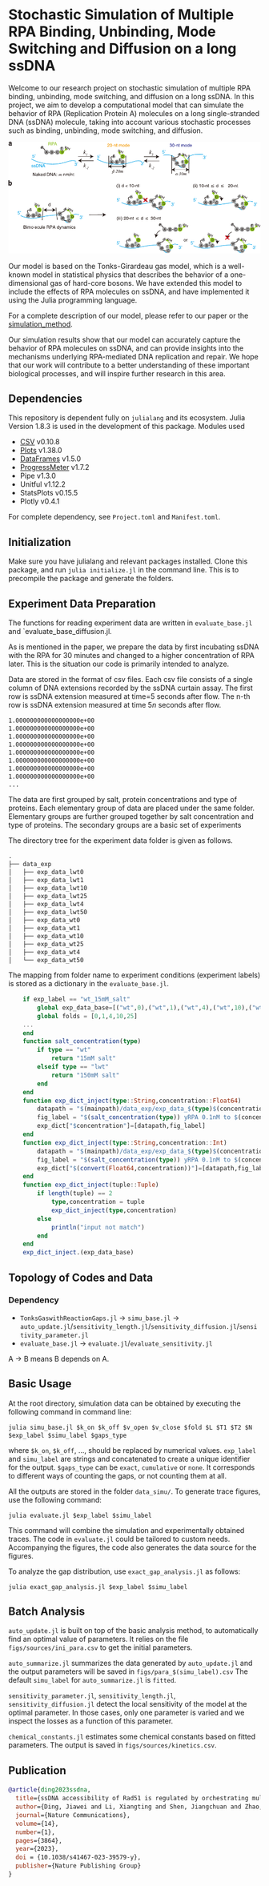 # Stochastic Simulation of Multiple RPA Binding, Unbinding, Mode Switching and Diffusion on a long ssDNA 
Welcome to our research project on stochastic simulation of multiple
RPA binding, unbinding, mode switching, and diffusion on a long ssDNA.
In this project, we aim to develop a computational model that can
simulate the behavior of RPA (Replication Protein A) molecules on a
long single-stranded DNA (ssDNA) molecule, taking into account various
stochastic processes such as binding, unbinding, mode switching, and
diffusion.

![Schematic of RPA molecules on ssDNA](./figs/schematics-1.png)

Our model is based on the Tonks-Girardeau gas model, which is a
well-known model in statistical physics that describes the behavior of
a one-dimensional gas of hard-core bosons. We have extended this model
to include the effects of RPA molecules on ssDNA, and have implemented
it using the Julia programming language.

For a complete description of our model, please refer to our paper 
or the [simulation_method](simulation_method.pdf).


Our simulation results show that our model can accurately capture the
behavior of RPA molecules on ssDNA, and can provide insights into the
mechanisms underlying RPA-mediated DNA replication and repair. We hope
that our work will contribute to a better understanding of these
important biological processes, and will inspire further research in
this area.




## Dependencies
This repository is dependent fully on `julialang` and its ecosystem.
Julia Version 1.8.3 is used in the development of this package.
Modules used
- [CSV](https://github.com/JuliaData/CSV.jl) v0.10.8
- [Plots](https://doi.org/10.5281/zenodo.4725317) v1.38.0
- [DataFrames](https://github.com/JuliaData/DataFrames.jl) v1.5.0
- [ProgressMeter](https://github.com/timholy/ProgressMeter.jl) v1.7.2
- Pipe v1.3.0
- Unitful v1.12.2
- StatsPlots v0.15.5
- Plotly v0.4.1

For complete dependency, see `Project.toml` and `Manifest.toml`.
## Initialization
Make sure you have julialang and relevant packages installed.
Clone this package, and run `julia initialize.jl` in the command line. This is to precompile the package and generate the folders.

## Experiment Data Preparation
The functions for reading experiment data are written in `evaluate_base.jl` and `evaluate_base_diffusion.jl. 

As is mentioned in the paper, we prepare the data by first incubating ssDNA with the RPA for 30 minutes and changed to a higher concentration of RPA later. This is the situation our code is primarily intended to analyze.

Data are stored in the format of csv files. Each csv file consists of a single column of DNA extensions recorded by the ssDNA curtain assay.  The first row is ssDNA extension measured at time=5 seconds after flow. The n-th row is ssDNA extension measured at time $5n$ seconds after flow. 

```csv
1.000000000000000000e+00
1.000000000000000000e+00
1.000000000000000000e+00
1.000000000000000000e+00
1.000000000000000000e+00
1.000000000000000000e+00
1.000000000000000000e+00
1.000000000000000000e+00
...
```

The data are first grouped by salt, protein concentrations and type of proteins. Each elementary group of data are placed under the same folder. Elementary groups are further grouped together by salt concentration and type of proteins. The secondary groups are a basic set of experiments

The directory tree for the experiment data folder is given as follows.
```
.
├── data_exp
│   ├── exp_data_lwt0
│   ├── exp_data_lwt1
│   ├── exp_data_lwt10
│   ├── exp_data_lwt25
│   ├── exp_data_lwt4
│   ├── exp_data_lwt50
│   ├── exp_data_wt0
│   ├── exp_data_wt1
│   ├── exp_data_wt10
│   ├── exp_data_wt25
│   ├── exp_data_wt4
│   └── exp_data_wt50

```

The mapping from folder name to experiment conditions (experiment labels) is stored as a dictionary in the `evaluate_base.jl`.
```julia
    if exp_label == "wt_15mM_salt"
        global exp_data_base=[("wt",0),("wt",1),("wt",4),("wt",10),("wt",25),("wt",50)]
        global folds = [0,1,4,10,25]
    ...
    end
    function salt_concentration(type) 
        if type == "wt"
            return "15mM salt"
        elseif type == "lwt"
            return "150mM salt"
        end
    end
    function exp_dict_inject(type::String,concentration::Float64)
        datapath = "$(mainpath)/data_exp/exp_data_$(type)$(concentration)/"
        fig_label = "$(salt_concentration(type)) yRPA 0.1nM to $(concentration)nM"
        exp_dict["$concentration"]=[datapath,fig_label]
    end
    function exp_dict_inject(type::String,concentration::Int)
        datapath = "$(mainpath)/data_exp/exp_data_$(type)$(concentration)/"
        fig_label = "$(salt_concentration(type)) yRPA 0.1nM to $(concentration)nM"
        exp_dict["$(convert(Float64,concentration))"]=[datapath,fig_label]
    end
    function exp_dict_inject(tuple::Tuple)
        if length(tuple) == 2
            type,concentration = tuple
            exp_dict_inject(type,concentration)
        else
            println("input not match")
        end
    end
    exp_dict_inject.(exp_data_base)
```

## Topology of Codes and Data
### Dependency
- `TonksGaswithReactionGaps.jl` -> `simu_base.jl` -> `auto_update.jl`/`sensitivity_length.jl`/`sensitivity_diffusion.jl`/`sensitivity_parameter.jl`
- `evaluate_base.jl` -> `evaluate.jl`/`evaluate_sensitivity.jl`

A -> B means B depends on A.
## Basic Usage
At the root directory, simulation data can be obtained by executing the following command in command line:
```Shell
julia simu_base.jl $k_on $k_off $v_open $v_close $fold $L $T1 $T2 $N $exp_label $simu_label $gaps_type
```
where `$k_on`, `$k_off`, ..., should be replaced by numerical values. `exp_label` and `simu_label` are strings and concatenated to create a unique identifier for the output. `$gaps_type` can be `exact`, `cumulative` or `none`. It corresponds to different ways of counting the gaps, or not counting them at all.

All the outputs are stored in the folder `data_simu/`. To generate trace figures, use the following command:
```shell
julia evaluate.jl $exp_label $simu_label
```
This command will combine the simulation and experimentally obtained traces. The code in `evaluate.jl` could be tailored to custom needs. Accompanying the figures, the code also generates the data source for the figures.

To analyze the gap distribution, use `exact_gap_analysis.jl` as follows:
```Shell
julia exact_gap_analysis.jl $exp_label $simu_label
```

## Batch Analysis
`auto_update.jl` is built on top of the basic analysis method, to automatically find an optimal value of parameters. It relies on the file `figs/sources/ini_para.csv` to get the initial parameters.

`auto_summarize.jl` summarizes the data generated by `auto_update.jl` and the output parameters will be saved in `figs/para_$(simu_label).csv`
The default `simu_label` for `auto_summarize.jl` is `fitted`.

`sensitivity_parameter.jl`, `sensitivity_length.jl`, `sensitivity_diffusion.jl` detect the local sensitivity of the model at the optimal parameter. In those cases, only one parameter is varied and we inspect the losses as a function of this parameter.

`chemical_constants.jl` estimates some chemical constants based on fitted parameters. The output is saved in `figs/sources/kinetics.csv`.

## Publication
```bibtex
@article{ding2023ssdna,
  title={ssDNA accessibility of Rad51 is regulated by orchestrating multiple RPA dynamics},
  author={Ding, Jiawei and Li, Xiangting and Shen, Jiangchuan and Zhao, Yiling and Zhong, Shuchen and Lai, Luhua and Niu, Hengyao and Qi, Zhi},[^3^][3]
  journal={Nature Communications},
  volume={14},
  number={1},
  pages={3864},
  year={2023},
  doi = {10.1038/s41467-023-39579-y},
  publisher={Nature Publishing Group}
}
```
